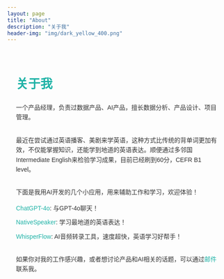 ```yaml
---
layout: page
title: "About"
description: "关于我"
header-img: "img/dark_yellow_400.png"
---
```


<div style="font-family: Arial, sans-serif; line-height: 1.6; color: #333; max-width: 800px; margin: 0 auto; padding: 20px;">

<h1 style="color: #1EB2A6;">关于我</h1>

<div style="margin-bottom: 30px;">
    <p>一个产品经理，负责过数据产品、AI产品，擅长数据分析、产品设计、项目管理。</p>
</div>

<div style="margin-bottom: 30px;">
<!--     <h2 style="color: #1EB2A6;">英语学习</h2> -->
    <p>最近在尝试通过英语播客、美剧来学英语，这种方式比传统的背单词更加有效，不仅能掌握知识，还能学到地道的英语表达。顺便通过多邻国Intermediate English来检验学习成果，目前已经刷到60分，CEFR B1 level。</p>
</div>

<div style="margin-bottom: 30px;">
<!--     <h2 style="color: #1EB2A6;">AI应用</h2> -->
    <p>下面是我用AI开发的几个小应用，用来辅助工作和学习，欢迎体验！</p>
    <ul style="list-style-type: none; padding-left: 0;">
        <li style="margin-bottom: 10px;"><a href="https://chatgpt-4o.streamlit.app/" target="_blank" style="color: #1EB2A6; text-decoration: none;">ChatGPT-4o</a>: 与GPT-4o聊天！</li>
        <li style="margin-bottom: 10px;"><a href="https://nativespeaker.streamlit.app/" target="_blank" style="color: #1EB2A6; text-decoration: none;">NativeSpeaker</a>: 学习最地道的英语表达！</li>
        <li style="margin-bottom: 10px;"><a href="https://whisperflow.streamlit.app/" target="_blank" style="color: #1EB2A6; text-decoration: none;">WhisperFlow</a>: AI音频转录工具，速度超快，英语学习好帮手！</li>
    </ul>
</div>

<div style="margin-bottom: 30px;">
<!--     <h2 style="color: #1EB2A6;">联系我</h2> -->
    <p>如果你对我的工作感兴趣，或者想讨论产品和AI相关的话题，可以通过<a href="mailto:zluckyhou@163.com" style="color: #1EB2A6; text-decoration: none;">邮件</a>联系我。</p>
</div>

</div>
